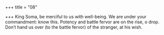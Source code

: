 +++
title = "08"

+++
King Soma, be merciful to us with well-being. We are under your  commandment: know this.
Potency and battle fervor are on the rise, o drop. Don’t hand us over (to  the battle fervor) of the stranger, at his wish.